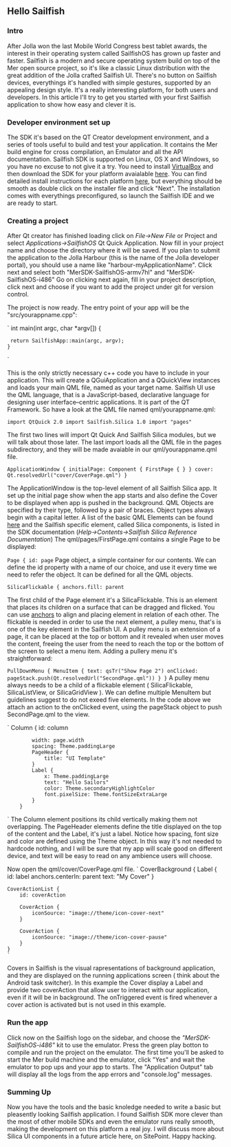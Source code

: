 ## Hello Sailfish
### Intro
After Jolla won the last Mobile World Congress best tablet awards, the interest in their operating system called SailfishOS has grown up faster and faster.
Sailfish is a modern and secure operating system build on top of the Mer open source project, so it's like a classic Linux distribution with the great addition of the Jolla crafted Sailfish UI.
There's no button on Sailfish devices, everythings it's handled with simple gestures, supported by an appealing design style. It's a really interesting platform, for both users and developers.
In this article I'll try to get you started with your first Sailfish application to show how easy and clever it is.

### Developer environment set up
The SDK it's based on the QT Creator development environment, and a series of tools useful to build and test your application. It contains the Mer build engine for cross compilation, an Emulator and all the API documentation.
Sailfish SDK is supported on Linux, OS X and Windows, so you have no excuse to not give it a try.
You need to install [VirtualBox](http://www.virtualbox.org/) and then download the SDK for your platform avaialable [here](https://sailfishos.org/develop/).
You can find detailed install instructions for each platform [here](https://sailfishos.org/develop/sdk-overview/develop-installation-article/), but everything should be smooth as double click on the installer file and click "Next".
The installation comes with everythings preconfigured, so launch the Sailfish IDE and we are ready to start.
    

### Creating a project
After Qt creator has finished loading click on _File→New File_ or Project and select _Applications→SailfishOS_ Qt Quick Application.
Now fill in your project name and choose the directory where it will be saved. If you plan to submit the application to the Jolla Harbour (this is the name of the Jolla developer portal), you should use a name like "harbour-myApplicationName".
Click next and select both "MerSDK-SailfishOS-armv7hl" and "MerSDK-SailfishOS-i486"
Go on clicking next again, fill in your project description, click next and choose if you want to add the project under git for version control.

The project is now ready. The entry point of your app will be the "src/yourappname.cpp":

`
	int main(int argc, char *argv[])
	{
 
     return SailfishApp::main(argc, argv);
	}

`

This is the only strictly necessary c++ code you have to include in your application. This will create a QGuiApplication and a QQuickView instances and loads your main QML file, named as your target name.
Sailfish UI use the QML language, that is a JavaScript-based, declarative language for designing user interface–centric applications. It is part of the QT Framework.
So have a look at the QML file named qml/yourappname.qml:

`
import QtQuick 2.0
import Sailfish.Silica 1.0
import "pages"
`

The first two lines will import Qt Quick And Sailfish Silica modules, but we will talk about those later.
The last import loads all the QML file in the pages subdirectory, and they will be made avaiable in our qml/yourappname.qml file.

`
ApplicationWindow
{
    initialPage: Component { FirstPage { } }
    cover: Qt.resolvedUrl("cover/CoverPage.qml")
}
`

The ApplicationWindow is the top-level element of all Sailfish Silica app. It set up the initial page show when the app starts and also define the Cover to be displayed when app is pushed in the background.
QML Objects are specified by their type, followed by a pair of braces. Object types always begin with a capital letter. A list of the basic QML Elements can be found [here](http://qt.apidoc.info/4.8.5/qmlbasicelements.html) and the Sailfish specific element, called Silica components, is listed in the SDK documentation (_Help→Contents→Sailfish Silica Reference Documentation_) 
The qml/pages/FirstPage.qml contains a single Page to be displayed:

`
Page {
    id: page
`
Page object, a simple container for our contents. We can define the id property with a name of our choice, and use it every time we need to refer the object. It can be defined for all the QML objects.

`
    SilicaFlickable {
        anchors.fill: parent
`


The first child of the Page element it's a SilicaFlickable. This is an element that places its children on a surface that can be dragged and flicked. You can use [anchors](http://doc.qt.io/qt-5/qtquick-positioning-anchors.html) to align and placing element in relation of each other.
The flickable is needed in order to use the next element, a pulley menu, that's is one of the key element in the Sailfish UI. 
A pulley menu is an extension of a page, it can be placed at the top or bottom and it revealed when user moves the content, freeing the user from the need to reach the top or the bottom of the screen to select a menu item. Adding a pullery menu it's straightforward:

`
        PullDownMenu {
            MenuItem {
                text: qsTr("Show Page 2")
                onClicked: pageStack.push(Qt.resolvedUrl("SecondPage.qml"))
            }
        }
`
A pulley menu always needs to be a child of a flickable element ( SilicaFlickable, SilicaListView, or SilicaGridView ). We can define multiple MenuItem but guidelines suggest to do not exeed five elements.
In the code above we attach an action to the onClicked event, using the pageStack object to push SecondPage.qml to the view.

`
	Column {
            id: column

            width: page.width
            spacing: Theme.paddingLarge
            PageHeader {
                title: "UI Template"
            }
            Label { 
                x: Theme.paddingLarge
                text: "Hello Sailors"
                color: Theme.secondaryHighlightColor
                font.pixelSize: Theme.fontSizeExtraLarge
            }
        }
`
The Column element positions its child vertically making them not overlapping. 
The PageHeader elements define the title displayed on the top of the content and the Label, it's just a label.
Notice how spacing, font size and color are defined using the Theme object. In this way it's not needed to hardcode nothing, and I will be sure that my app will scale good on different device, and text will be easy to read on any ambience users will choose. 

Now open the qml/cover/CoverPage.qml file. 
`
CoverBackground {
    Label {
        id: label
        anchors.centerIn: parent
        text: "My Cover"
    }
 
    CoverActionList {
        id: coverAction
        
        CoverAction {
            iconSource: "image://theme/icon-cover-next"
        }
        
        CoverAction {
            iconSource: "image://theme/icon-cover-pause"
        }
    }
	`
Covers in Sailfish is the visual rapresentations of background application, and they are displayed on the running applications screen ( think about the Android task switcher).
In this example the Cover display a Label and provide two coverAction that allow user to interact with our application, even if it will be in background.
The onTriggered event is fired whenever a cover action is activated but is not used in this example.

### Run the app
Click now on the Sailfish logo on the sidebar, and choose the _"MerSDK-SailfishOS-i486"_ kit to use the emulator.
Press the green play botton to compile and run the project on the emulator.
The first time you'll be asked to start the Mer build machine and the emulator, click "Yes" and wait the emulator to pop ups and your app to starts.
The "Application Output" tab will display all the logs from the app errors and  "console.log" messages.

### Summing Up
Now you have the tools and the basic knoledge needed to write a basic but pleasently looking Sailfish application. 
I found Sailfish SDK more clever than the most of other mobile SDKs and even the emulator runs really smooth, making the development on this platform a real joy.
I will discuss more about Silica UI components in a future article here, on SitePoint.
Happy hacking.
